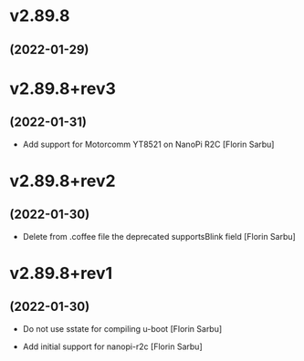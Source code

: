 # v2.89.8
## (2022-01-29)

# v2.89.8+rev3
## (2022-01-31)

* Add support for Motorcomm YT8521 on NanoPi R2C [Florin Sarbu]

# v2.89.8+rev2
## (2022-01-30)

* Delete from .coffee file the deprecated supportsBlink field [Florin Sarbu]

# v2.89.8+rev1
## (2022-01-30)

* Do not use sstate for compiling u-boot [Florin Sarbu]

* Add initial support for nanopi-r2c [Florin Sarbu]
